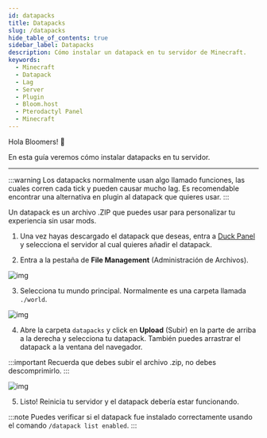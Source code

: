 ```yaml
---
id: datapacks
title: Datapacks
slug: /datapacks
hide_table_of_contents: true
sidebar_label: Datapacks
description: Cómo instalar un datapack en tu servidor de Minecraft.
keywords:
  - Minecraft
  - Datapack
  - Lag
  - Server
  - Plugin
  - Bloom.host
  - Pterodactyl Panel
  - Minecraft
---
```


Hola Bloomers! 👋

En esta guía veremos cómo instalar datapacks en tu servidor.

---

:::warning
Los datapacks normalmente usan algo llamado funciones, las cuales corren cada tick y pueden causar mucho lag. Es 
recomendable encontrar una alternativa en plugin al datapack que quieres usar.
:::

Un datapack es un archivo .ZIP que puedes usar para personalizar tu experiencia sin usar mods.

1. Una vez hayas descargado el datapack que deseas, entra a [Duck Panel](https://mc.bloom.host/) y selecciona el servidor
al cual quieres añadir el datapack.

2. Entra a la pestaña de **File Management** (Administración de Archivos).

![img](/running_a_server/datapacks/1.png)

3. Selecciona tu mundo principal. Normalmente es una carpeta llamada `./world`.

![img](/running_a_server/datapacks/2.png)

4. Abre la carpeta `datapacks` y click en **Upload** (Subir) en la parte de arriba a la derecha y selecciona tu datapack.
También puedes arrastrar el datapack a la ventana del navegador.

:::important
Recuerda que debes subir el archivo .zip, no debes descomprimirlo.
:::

![img](/running_a_server/datapacks/3.png)

5. Listo! Reinicia tu servidor y el datapack debería estar funcionando.

:::note
Puedes verificar si el datapack fue instalado correctamente usando el comando `/datapack list enabled`.
:::
